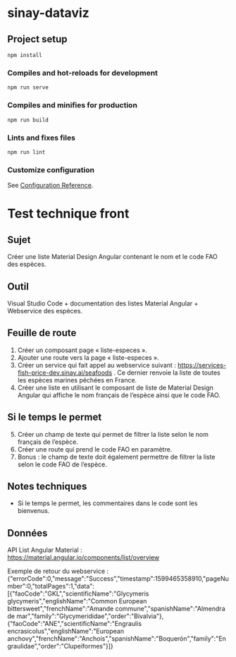 # sinay-dataviz

## Project setup
```
npm install
```

### Compiles and hot-reloads for development
```
npm run serve
```

### Compiles and minifies for production
```
npm run build
```

### Lints and fixes files
```
npm run lint
```

### Customize configuration
See [Configuration Reference](https://cli.vuejs.org/config/).

# Test technique front

## Sujet
Créer une liste Material Design Angular contenant le nom et le code FAO des espèces.

## Outil
Visual Studio Code + documentation des listes Material Angular + Webservice des espèces.

## Feuille de route
1.	Créer un composant page « liste-especes ».
2.	Ajouter une route vers la page « liste-especes ».
3.	Créer un service qui fait appel au webservice suivant : https://services-fish-price-dev.sinay.ai/seafoods . Ce dernier renvoie la liste de toutes les espèces marines péchées en France.
4.	Créer une liste en utilisant le composant de liste de Material Design Angular qui affiche le nom français de l’espèce ainsi que le code FAO.
## Si le temps le permet
5.	Créer un champ de texte qui permet de filtrer la liste selon le nom français de l’espèce.
6.	Créer une route qui prend le code FAO en paramètre.
7.	Bonus : le champ de texte doit également permettre de filtrer la liste selon le code FAO de l’espèce.
## Notes techniques
-	Si le temps le permet, les commentaires dans le code sont les bienvenus.
## Données
API List Angular Material : https://material.angular.io/components/list/overview

Exemple de retour du webservice :
{"errorCode":0,"message":"Success","timestamp":1599465358910,"pageNumber":0,"totalPages":1,"data":[{"faoCode":"GKL","scientificName":"Glycymeris glycymeris","englishName":"Common European bittersweet","frenchName":"Amande commune","spanishName":"Almendra de mar","family":"Glycymerididae","order":"Bivalvia"},{"faoCode":"ANE","scientificName":"Engraulis encrasicolus","englishName":"European anchovy","frenchName":"Anchois","spanishName":"Boquerón","family":"Engraulidae","order":"Clupeiformes"}]}
